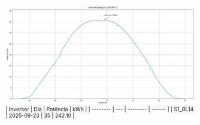 ![My Image](23_09_2025-S1_BL14.png)
| Inversor | Dia | Potência | kWh    |
| -------- | --- | -------- | ------ |
| S1_BL14       | 2025-09-23  | 35       | 242.10 |